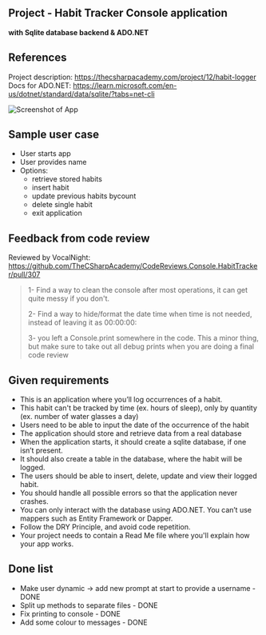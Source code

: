 ## Project - Habit Tracker Console application
**with Sqlite database backend & ADO.NET**

## References
Project description: https://thecsharpacademy.com/project/12/habit-logger  
Docs for ADO.NET: https://learn.microsoft.com/en-us/dotnet/standard/data/sqlite/?tabs=net-cli

![Screenshot of App](./screenshot.png)

## Sample user case
- User starts app
- User provides name
- Options:
  - retrieve stored habits 
  - insert habit
  - update previous habits bycount
  - delete single habit
  - exit application

## Feedback from code review
Reviewed by VocalNight: https://github.com/TheCSharpAcademy/CodeReviews.Console.HabitTracker/pull/307

>1- Find a way to clean the console after most operations, it can get quite messy if you don't.
>
>2- Find a way to hide/format the date time when time is not needed, instead of leaving it as 00:00:00:
>
>3- you left a Console.print somewhere in the code. This a minor thing, but make sure to take out all debug prints when you are doing a final code review


## Given requirements

- This is an application where you’ll log occurrences of a habit.
- This habit can't be tracked by time (ex. hours of sleep), only by quantity (ex. number of water glasses a day)
- Users need to be able to input the date of the occurrence of the habit
- The application should store and retrieve data from a real database
- When the application starts, it should create a sqlite database, if one isn’t present.
- It should also create a table in the database, where the habit will be logged.
- The users should be able to insert, delete, update and view their logged habit.
- You should handle all possible errors so that the application never crashes.
- You can only interact with the database using ADO.NET. You can’t use mappers such as Entity Framework or Dapper.
- Follow the DRY Principle, and avoid code repetition.
- Your project needs to contain a Read Me file where you'll explain how your app works. 

## Done list
- Make user dynamic -> add new prompt at start to provide a username - DONE
- Split up methods to separate files - DONE
- Fix printing to console - DONE
- Add some colour to messages - DONE
